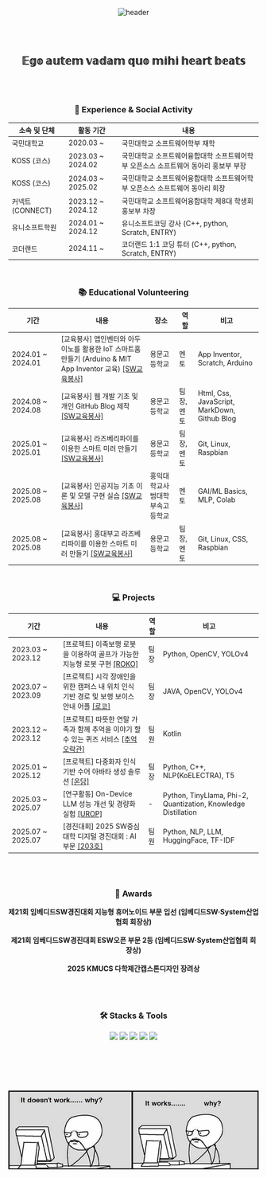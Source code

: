 <div align='center'>

  ![header](https://capsule-render.vercel.app/api?type=waving&color=0:a82da8,100:da8f00&height=230&section=header&text=GeonUng&fontAlign=25&fontAlignY=40&fontSize=50&fontColor=ffffff)

</div>

<br/>
<br/>

<h2 align='center' font-size='50px'> 𝔼𝕘𝕠 𝕒𝕦𝕥𝕖𝕞 𝕧𝕒𝕕𝕒𝕞 𝕢𝕦𝕠 𝕞𝕚𝕙𝕚 𝕙𝕖𝕒𝕣𝕥 𝕓𝕖𝕒𝕥𝕤</h2>

<br/>
<br/>

<h3 align='center'>🏫 Experience & Social Activity</h3>

<div align='center'>
  
|소속 및 단체|활동 기간|내용|
|---|---|---|
|국민대학교|2020.03 ~|국민대학교 소프트웨어학부 재학|
|KOSS (코스)|2023.03 ~ 2024.02|국민대학교 소프트웨어융합대학 소프트웨어학부 오픈소스 소프트웨어 동아리 홍보부 부장|
|KOSS (코스)|2024.03 ~ 2025.02|국민대학교 소프트웨어융합대학 소프트웨어학부 오픈소스 소프트웨어 동아리 회장|
|커넥트 (CONNECT)|2023.12 ~ 2024.12|국민대학교 소프트웨어융합대학 제8대 학생회 홍보부 차장|
|유니소프트학원|2024.01 ~ 2024.12|유니소프트코딩 강사 (C++, python, Scratch, ENTRY)|
|코더랜드|2024.11 ~ |코더랜드 1:1 코딩 튜터 (C++, python, Scratch, ENTRY)|

</div>

<br/>

<h3 align='center'>📚 Educational Volunteering </h3>

<div align='center'>

| 기간 | 내용 | 장소 | 역할 | 비고 | 
| --- | --- | --- | --- | --- |
| 2024.01 ~ 2024.01　|[교육봉사] 앱인벤터와 아두이노를 활용한 IoT 스마트홈 만들기 (Arduino & MIT App Inventor 교육) <a href="https://kmukoss.notion.site/2023-SW-5e66c49dc7024ca68fda85db80073575?pvs=4">[SW교육봉사]</a>| 용문고등학교 | 멘토 | App Inventor, Scratch, Arduino | 
| 2024.08 ~ 2024.08　|[교육봉사] 웹 개발 기초 및 개인 GitHub Blog 제작 <a href="https://github.com/ddugel3/2024-1-YongMoon-Voluntary">[SW교육봉사]</a>| 용문고등학교 | 팀장, 멘토 | Html, Css, JavaScript, MarkDown, Github Blog |
| 2025.01 ~ 2025.01　|[교육봉사] 라즈베리파이를 이용한 스마트 미러 만들기 <a href="https://github.com/ddugel3/2024-2-YongMoon-Voluntary">[SW교육봉사]</a>| 용문고등학교 | 팀장, 멘토 | Git, Linux, Raspbian |
| 2025.08 ~ 2025.08　|[교육봉사] 인공지능 기초 이론 및 모델 구현 실습 <a href="https://github.com/kmu-koss/2025-1-YongMoon-Voluntary">[SW교육봉사]</a>| 홍익대학교사범대학부속고등학교 | 멘토 | GAI/ML Basics, MLP, Colab |
| 2025.08 ~ 2025.08　|[교육봉사] 홍대부고 라즈베리파이를 이용한 스마트 미러 만들기 <a href="https://github.com/kmu-koss/2025-1-HongikHigh-Voluntary">[SW교육봉사]</a>| 용문고등학교 | 팀장, 멘토 | Git, Linux, CSS, Raspbian|
</div>

<br/>

<h3 align='center'>💻 Projects </h3>

<div align='center'>
  
| 기간 | 내용 | 역할 | 비고 | 
| --- | --- | --- | --- |
| 2023.03 ~ 2023.12　|[프로젝트] 이족보행 로봇을 이용하여 골프가 가능한 지능형 로봇 구현 <a href="https://github.com/KOSS-ROKO/Team_RoKo_2020">[ROKO]</a>| 팀장 | Python, OpenCV, YOLOv4 | 
| 2023.07 ~ 2023.09　|[프로젝트] 시각 장애인을 위한 캠퍼스 내 위치 인식 기반 경로 및 보행 보이스 안내 어플 <a href="https://github.com/ddugel3/Open-SW-Developer-Contest">[로코]</a>| 팀장 | JAVA, OpenCV, YOLOv4  |
| 2023.12 ~ 2023.12　|[프로젝트] 따뜻한 연말 가족과 함께 추억을 이야기 할 수 있는 퀴즈 서비스 <a href="https://github.com/ddugel3/COKOTHON-Android">[추억오락관]</a>| 팀원 | Kotlin | 
| 2025.01 ~ 2025.12　|[프로젝트] 다중화자 인식 기반 수어 아바타 생성 솔루션 <a href="https://github.com/ddugel3/Ondam">[온담]</a>| 팀장 | Python, C++, NLP(KoELECTRA), T5 | 
| 2025.03 ~ 2025.07 |[연구활동] On-Device LLM 성능 개선 및 경량화 실험 <a href="https://www.notion.so/2025-1-UROP-1b3c6c4a028f80b490bed85704f2f76f">[UROP]</a> | - | Python, TinyLlama, Phi-2, Quantization, Knowledge Distillation |
| 2025.07 ~ 2025.07　|[경진대회] 2025 SW중심대학 디지털 경진대회 : AI부문 <a href="https://github.com/ddugel3/sw-ai-contest">[203호]</a>| 팀원 | Python, NLP, LLM, HuggingFace, TF-IDF| 
</div>

<br/>
<br/>


<h3 align='center'>🥇 Awards</h3>
<div align='center'>
<b> 제21회 임베디드SW경진대회 지능형 휴머노이드 부문 입선 (임베디드SW·System산업협회 회장상)</b>
<br/><br/>
<b> 제21회 임베디드SW경진대회 ESW오픈 부문 2등 (임베디드SW·System산업협회 회장상)</b>
<br/><br/>
<b> 2025 KMUCS 다학제간캡스톤디자인 장려상 </b>
<br/><br/>

</div>

<br/>
<br/>

<h3 align='center'>🛠️ Stacks & Tools</h3>
<div align='center'>
  <img src="https://img.shields.io/badge/C-A8B9CC?style=for-the-badge&logo=C&logoColor=black"/>
  <img src="https://img.shields.io/badge/C++-00599C?style=for-the-badge&logo=cplusplus&logoColor=black"/>
  <img src="https://img.shields.io/badge/Python-3776AB?style=for-the-badge&logo=python&logoColor=black"/>
  <img src="https://img.shields.io/badge/Java-007396?style=for-the-badge&logo=OpenJDK&logoColor=white"/>
  <img src="https://img.shields.io/badge/opencv-C3EE8?style=for-the-badge&logo=opencv&logoColor=white"/>
</div>


<br/>
<br/>
<!--
<div align='center'>
  
[![Anurag's GitHub stats](https://github-readme-stats.vercel.app/api?username=ddugel3)](https://github.com/anuraghazra/github-readme-stats)

</div>
--!>
<br/>
<br/>
<br/>

<div align='center'>
  
![](https://github.com/ddugel3/ddugel3/blob/main/a.png)

</div>

